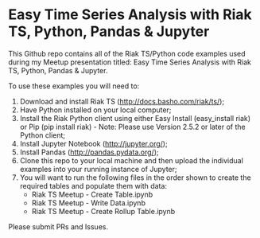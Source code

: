 # Easy Time Series Analysis with Riak TS, Python, Pandas & Jupyter

This Github repo contains all of the Riak TS/Python code examples used during my Meetup presentation titled: Easy Time Series Analysis with Riak TS, Python, Pandas & Jupyter.

To use these examples you will need to:

1. Download and install Riak TS (http://docs.basho.com/riak/ts/);
2. Have Python installed on your local computer;
3. Install the Riak Python client using either Easy Install (easy_install riak) or Pip (pip install riak) - Note: Please use Version 2.5.2 or later of the Python client;
4. Install Jupyter Notebook (http://jupyter.org/);
5. Install Pandas (http://pandas.pydata.org/);
6. Clone this repo to your local machine and then upload the individual examples into your running instance of Jupyter;
7. You will want to run the following files in the order shown to create the required tables and populate them with data:
	- Riak TS Meetup - Create Table.ipynb
	- Riak TS Meetup - Write Data.ipynb
	- Riak TS Meetup - Create Rollup Table.ipynb

Please submit PRs and Issues.